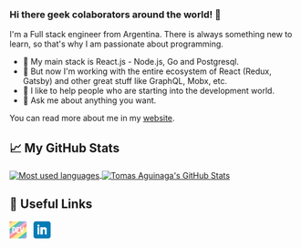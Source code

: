 ### Hi there geek colaborators around the world! 👋

I'm a Full stack engineer from Argentina. There is always something new to learn, so that's why I am passionate about programming.

- 💪 My main stack is React.js - Node.js, Go and Postgresql.
- 🌱 But now I'm working with the entire ecosystem of React (Redux, Gatsby) and other great stuff like GraphQL, Mobx, etc.
- 👯 I like to help people who are starting into the development world.
- 💬 Ask me about anything you want.

You can read more about me in my [website](https://www.linkedin.com/in/tomas-aguinaga-482036187/).


## &#x1f4c8; My GitHub Stats

<a href="https://github.com/tomas-aguinaga/tomasaguinaga">
  <img align="center" src="https://github-readme-stats.vercel.app/api/top-langs/?username=tomas-aguinaga&hide=html" alt="Most used languages" />
</a>

<a href="https://github.com/tomas-aguinaga/tomasaguinaga">
  <img align="center" src="https://github-readme-stats.vercel.app/api?username=tomas-aguinaga&show_icons=true&line_height=27&count_private=true" alt="Tomas Aguinaga's GitHub Stats" />
</a>

## 📇 Useful Links

<p align='left'>
<a target="_blank" href="https://www.linkedin.com/in/tomas-aguinaga-482036187/"><img height="30" src="https://github.com/Raagh/Raagh/raw/master/dev.png?raw=true" alt="My website" ></a>&nbsp;&nbsp;
<a target="_blank" href="https://www.linkedin.com/in/tomas-aguinaga-482036187/"><img height="30" src="https://github.com/Raagh/Raagh/raw/master/linkedin.png?raw=true" alt="Linkedin logo"></a>&nbsp;&nbsp;
</p>
